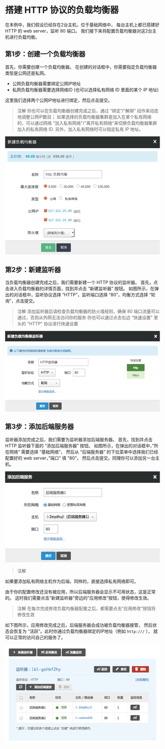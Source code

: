 ---
---

# 搭建 HTTP 协议的负载均衡器

在本例中，我们假设已经存在2台主机，位于基础网络中， 每台主机上都已搭建好 HTTP 的 web server，监听 80 端口。 我们接下来将配置负载均衡器对这2台主机进行负载均衡。

## 第1步：创建一个负载均衡器

首先，你需要创建一个负载均衡器。 在创建的对话框中，你需要指定负载均衡器类型是公网还是私网。

- 公网负载均衡器需要绑定公网IP地址
- 私网负载均衡器需要选择网络ID (也可以选择私有网络 ID 里面的某个 IP 地址)

这里我们选择两个公网IP地址进行绑定，然后点击提交。

> 注解
> 你也可以在负载均衡器创建完成之后，通过 “绑定”/”解绑” 动作来动态地调整公网IP数目；
> 如果选择的负载均衡器集群是加入在某个私有网络的，可以通过网络 "加入私有网络"/"离开私有网络"来切换负载均衡器集群加入的私有网络 ID. 另外，加入私有网络时可以指定私有 IP 地址。

![](../_images/create_lb.png)

## 第2步：新建监听器

当负载均衡器创建完成之后，我们需要新建一个 HTTP 协议的监听器。 首先，点击进入负载均衡器的详情页面，找到并点击 “新建监听器” 按钮。 如图所示，在弹出的对话框中，监听协议选择 “HTTP”，监听端口选择 “80”，均衡方式选择 “轮询”，点击提交。

> 注解
> 添加监听器后请检查负载均衡器的防火墙规则，确保 80 端口流量可以通过，否则从外网无法访问你的服务 你也可以通过点击右边 “快速设置” 里头的 “HTTP” 协议进行快速设置

![](../_images/create_http_listener.png)

## 第3步：添加后端服务器

监听器添加完成之后，我们需要为监听器添加后端服务器。 首先，找到并点击 HTTP 监听器下面的 “添加后端服务器” 按钮。 如图所示，在弹出的对话框中，”所在网络” 需要选择 “基础网络”， 然后从 “后端服务器” 的下拉菜单中选择我们已经配置好的 web server，”端口” 填 “80”， 然后点击提交。同理你可以添加另一台主机。

![](../_images/add_http_backend.png)

> 注解

如果要添加私有网络主机作为后端，同样的，直接选择私有网络即可。

由于你的配置修改还没有被应用，所以后端服务器会显示不可用状态，这是正常的。 这时我们需要点击”新建监听器”旁边的”应用修改”按钮，使得修改生效。

> 注解
> 在每次完成修改负载均衡器配置之后，都需要点击”应用修改”按钮将修改生效

如下图所示，应用修改完成之后，后端服务器会成功被负载均衡器接管， 然后状态会恢复为 “活跃”。此时你通过负载均衡器绑定的IP地址（例如 `http:///` ）， 就可以正常的访问自己的服务了。

![](../_images/http_lb_view.png)